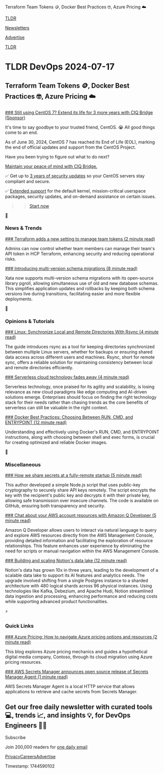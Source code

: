 Terraform Team Tokens 🪙, Docker Best Practices 🤓, Azure Pricing ☁️

[TLDR](/)

[Newsletters](/newsletters)

[Advertise](https://advertise.tldr.tech/)

[TLDR](/)

# TLDR DevOps 2024-07-17

## Terraform Team Tokens 🪙, Docker Best Practices 🤓, Azure Pricing ☁️

### 

[### Still using CentOS 7? Extend its life for 3 more years with CIQ Bridge (Sponsor)](https://ciq.com/products/ciq-bridge/?utm_source=news-tldr&amp;utm_medium=syndication&amp;utm_campaign=mayeol)

It's time to say goodbye to your trusted friend, CentOS. 😭 All good things come to an end.

As of June 30, 2024, CentOS 7 has reached its End of Life (EOL), marking the end of official updates and support from the CentOS Project.

Have you been trying to figure out what to do next?

[Maintain your peace of mind with CIQ Bridge.](https://ciq.com/products/ciq-bridge/?utm_source=news-tldr&utm_medium=syndication&utm_campaign=mayeol)

✅ Get up to [3 years of security updates](https://ciq.com/products/ciq-bridge/?utm_source=news-tldr&utm_medium=syndication&utm_campaign=mayeol) so your CentOS servers stay compliant and secure.

✅ [Extended support](https://ciq.com/products/ciq-bridge/?utm_source=news-tldr&utm_medium=syndication&utm_campaign=mayeol) for the default kernel, mission-critical userspace packages, security updates, and on-demand assistance on certain issues.

>> [Start now](https://ciq.com/products/ciq-bridge/?utm_source=news-tldr&utm_medium=syndication&utm_campaign=mayeol)

📱

### News & Trends

[### Terraform adds a new setting to manage team tokens (2 minute read)](https://www.hashicorp.com/blog/terraform-adds-a-new-setting-to-manage-team-tokens?utm_source=tldrdevops)

Admins can now control whether team members can manage their team's API token in HCP Terraform, enhancing security and reducing operational risks.

[### Introducing multi-version schema migrations (8 minute read)](https://xata.io/blog/multi-version-schema-migrations?utm_source=tldrdevops)

Xata now supports multi-version schema migrations with its open-source library pgroll, allowing simultaneous use of old and new database schemas. This simplifies application updates and rollbacks by keeping both schema versions live during transitions, facilitating easier and more flexible deployments.

🚀

### Opinions & Tutorials

[### Linux: Synchronize Local and Remote Directories With Rsync (4 minute read)](https://thenewstack.io/linux-synchronize-local-and-remote-directories-with-rsync/?utm_source=tldrdevops)

The guide introduces rsync as a tool for keeping directories synchronized between multiple Linux servers, whether for backups or ensuring shared data access across different users and machines. Rsync, short for remote sync, offers a reliable solution for maintaining consistency between local and remote directories efficiently.

[### Serverless cloud technology fades away (4 minute read)](https://www.infoworld.com/article/2513045/serverless-cloud-technology-fades-away.html?utm_source=tldrdevops)

Serverless technology, once praised for its agility and scalability, is losing relevance as new cloud paradigms like edge computing and AI-driven solutions emerge. Enterprises should focus on finding the right technology stack for their needs rather than chasing trends as the core benefits of serverless can still be valuable in the right context.

[### Docker Best Practices: Choosing Between RUN, CMD, and ENTRYPOINT (12 minute read)](https://www.docker.com/blog/docker-best-practices-choosing-between-run-cmd-and-entrypoint/?utm_source=tldrdevops)

Understanding and effectively using Docker's RUN, CMD, and ENTRYPOINT instructions, along with choosing between shell and exec forms, is crucial for creating optimized and reliable Docker images.

🎁

### Miscellaneous

[### How we share secrets at a fully-remote startup (5 minute read)](https://www.getgrist.com/blog/how-we-share-secrets-at-a-fully-remote-startup/?utm_source=tldrdevops)

This author developed a simple Node.js script that uses public-key cryptography to securely share API keys remotely. The script encrypts the key with the recipient's public key and decrypts it with their private key, allowing safe transmission over insecure channels. The code is available on GitHub, ensuring both transparency and security.

[### Chat about your AWS account resources with Amazon Q Developer (5 minute read)](https://aws.amazon.com/blogs/devops/chat-about-your-aws-account-resources-with-amazon-q-developer/?utm_source=tldrdevops)

Amazon Q Developer allows users to interact via natural language to query and explore AWS resources directly from the AWS Management Console, providing detailed information and facilitating the exploration of resource relationships. This feature enhances user experience by eliminating the need for scripts or manual navigation within the AWS Management Console.

[### Building and scaling Notion's data lake (12 minute read)](https://www.notion.so/blog/building-and-scaling-notions-data-lake?utm_source=tldrdevops)

Notion's data has grown 10x in three years, leading to the development of a scalable data lake to support its AI features and analytics needs. The upgrade involved shifting from a single Postgres instance to a sharded architecture with 480 logical shards across 96 physical instances. Using technologies like Kafka, Debezium, and Apache Hudi, Notion streamlined data ingestion and processing, enhancing performance and reducing costs while supporting advanced product functionalities.

⚡️

### Quick Links

[### Azure Pricing: How to navigate Azure pricing options and resources (2 minute read)](https://techcommunity.microsoft.com/t5/azure-governance-and-management/azure-pricing-how-to-navigate-azure-pricing-options-and/ba-p/4166276?utm_source=tldrdevops)

This blog explores Azure pricing mechanics and guides a hypothetical digital media company, Contoso, through its cloud migration using Azure pricing resources.

[### AWS Secrets Manager announces open source release of Secrets Manager Agent (1 minute read)](https://aws.amazon.com/about-aws/whats-new/2024/07/aws-secrets-manager-open-source-secrets-manager-agent/?utm_source=tldrdevops)

AWS Secrets Manager Agent is a local HTTP service that allows applications to retrieve and cache secrets from Secrets Manager.

## Get our free daily newsletter with curated tools 💻, trends 📈, and insights 💡, for DevOps Engineers 👨‍💻

Subscribe

Join 200,000 readers for [one daily email](/api/latest/devops)

[Privacy](/privacy)[Careers](https://jobs.ashbyhq.com/tldr.tech)[Advertise](/devops/advertise)

Timestamp: 1744590102